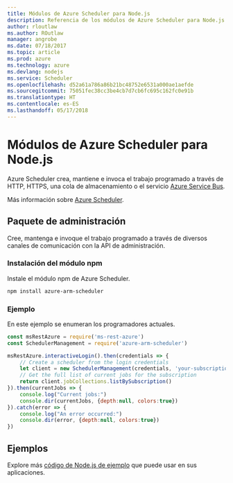```yaml
---
title: Módulos de Azure Scheduler para Node.js
description: Referencia de los módulos de Azure Scheduler para Node.js
author: rloutlaw
ms.author: ROutlaw
manager: angrobe
ms.date: 07/18/2017
ms.topic: article
ms.prod: azure
ms.technology: azure
ms.devlang: nodejs
ms.service: Scheduler
ms.openlocfilehash: d52a61a786a86b21bc48752e6531a000ae1aefde
ms.sourcegitcommit: 75051fec38cc3be4cb7d7cb6fc695c162fc0e91b
ms.translationtype: HT
ms.contentlocale: es-ES
ms.lasthandoff: 05/17/2018
---
```

# <a name="azure-scheduler-modules-for-nodejs"></a>Módulos de Azure Scheduler para Node.js

Azure Scheduler crea, mantiene e invoca el trabajo programado a través de HTTP, HTTPS, una cola de almacenamiento o el servicio [Azure Service Bus](/azure/service-bus-messaging/service-bus-messaging-overview).

Más información sobre [Azure Scheduler](/azure/scheduler/scheduler-intro).

## <a name="management-package"></a>Paquete de administración

Cree, mantenga e invoque el trabajo programado a través de diversos canales de comunicación con la API de administración.

### <a name="install-the-npm-module"></a>Instalación del módulo npm

Instale el módulo npm de Azure Scheduler.

```bash
npm install azure-arm-scheduler
```

### <a name="example"></a>Ejemplo

En este ejemplo se enumeran los programadores actuales.

```javascript
const msRestAzure = require('ms-rest-azure')
const SchedulerManagement = require('azure-arm-scheduler')

msRestAzure.interactiveLogin().then(credentials => {
    // Create a scheduler from the login credentials
    let client = new SchedulerManagement(credentials, 'your-subscription-id')
    // Get the full list of current jobs for the subscription
    return client.jobCollections.listBySubscription()
}).then(currentJobs => {
    console.log("Current jobs:")
    console.dir(currentJobs, {depth:null, colors:true})
}).catch(error => {
    console.log("An error occurred:")
    console.dir(error, {depth:null, colors:true})
})
```

## <a name="samples"></a>Ejemplos

Explore más [código de Node.js de ejemplo](https://azure.microsoft.com/resources/samples/?platform=nodejs) que puede usar en sus aplicaciones.
